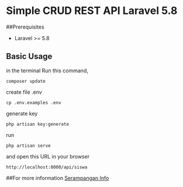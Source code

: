 Simple CRUD REST API Laravel 5.8
============

##Prerequisites
- Laravel >= 5.8


## Basic Usage

in the terminal Run this command,
```
composer update

```
create file .env
```
cp .env.examples .env

```

generate key
```
php artisan key:generate

```
run
```
php artisan serve

```

and open this URL in your browser

```
http://localhost:8000/api/siswa

```
##For more information
[Serampangan Info](https://serampanganinfo.blogspot.com)
